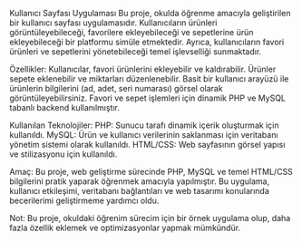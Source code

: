 Kullanıcı Sayfası Uygulaması
Bu proje, okulda öğrenme amacıyla geliştirilen bir kullanıcı sayfası uygulamasıdır. Kullanıcıların ürünleri görüntüleyebileceği, favorilere ekleyebileceği ve sepetlerine ürün ekleyebileceği bir platformu simüle etmektedir. Ayrıca, kullanıcıların favori ürünleri ve sepetlerini yönetebileceği temel işlevselliği sunmaktadır.

Özellikler:
Kullanıcılar, favori ürünlerini ekleyebilir ve kaldırabilir.
Ürünler sepete eklenebilir ve miktarları düzenlenebilir.
Basit bir kullanıcı arayüzü ile ürünlerin bilgilerini (ad, adet, seri numarası) görsel olarak görüntüleyebilirsiniz.
Favori ve sepet işlemleri için dinamik PHP ve MySQL tabanlı backend kullanılmıştır.


Kullanılan Teknolojiler:
PHP: Sunucu tarafı dinamik içerik oluşturmak için kullanıldı.
MySQL: Ürün ve kullanıcı verilerinin saklanması için veritabanı yönetim sistemi olarak kullanıldı.
HTML/CSS: Web sayfasının görsel yapısı ve stilizasyonu için kullanıldı.

Amaç:
Bu proje, web geliştirme sürecinde PHP, MySQL ve temel HTML/CSS bilgilerini pratik yaparak öğrenmek amacıyla yapılmıştır. Bu uygulama, kullanıcı etkileşimi, veritabanı bağlantıları ve web tasarımı konularında becerilerimi geliştirmeme yardımcı oldu.

Not:
Bu proje, okuldaki öğrenim sürecim için bir örnek uygulama olup, daha fazla özellik eklemek ve optimizasyonlar yapmak mümkündür.
